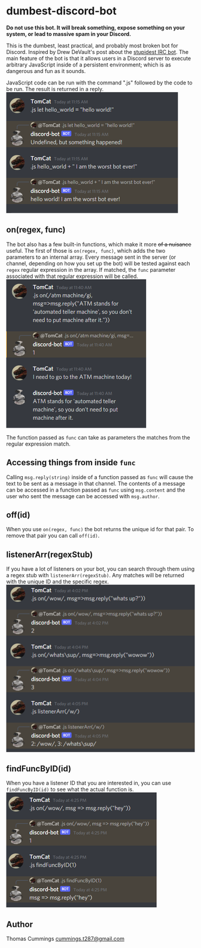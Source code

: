 # dumbest-discord-bot

**Do not use this bot. It will break something, expose something on your system, or lead to massive spam in your Discord.**  
  
This is the dumbest, least practical, and probably most broken bot for Discord. Inspired by Drew DeVault's post about the [stupidest IRC bot](https://drewdevault.com/2021/03/29/The-worlds-dumbest-IRC-bot.html). The main feature of the bot is that it allows users in a Discord server to execute arbitrary JavaScript inside of a persistent environment; which is as dangerous and fun as it sounds.  

JavaScript code can be run with the command ".js" followed by the code to be run. The result is returned in a reply. ![JavaScript execution example](https://github.com/TomRCummings/dumbest-discord-bot/blob/main/docs/botpic_r1.png)

## on(regex, func)
The bot also has a few built-in functions, which make it more ~~of a nuisance~~ useful. The first of those is `on(regex, func)`, which adds the two parameters to an internal array. Every message sent in the server (or channel, depending on how you set up the bot) will be tested against each `regex` regular expression in the array. If matched, the `func` parameter associated with that regular expression will be called. !["on" example](https://github.com/TomRCummings/dumbest-discord-bot/blob/main/docs/botpic_r2.png)

The function passed as `func` can take as parameters the matches from the regular expression match.

## Accessing things from inside `func`
Calling `msg.reply(string)` inside of a function passed as `func` will cause the text to be sent as a message in that channel. The contents of a message can be accessed in a function passed as `func` using `msg.content` and the user who sent the message can be accessed with `msg.author`.  

## off(id)
When you use `on(regex, func)` the bot returns the unique id for that pair. To remove that pair you can call `off(id)`.

## listenerArr(regexStub)
If you have a lot of listeners on your bot, you can search through them using a regex stub with `listenerArr(regexStub)`. Any matches will be returned with the unique ID and the specific regex. ![ListenerArr screenshot](https://github.com/TomRCummings/dumbest-discord-bot/blob/main/docs/botpic_r4.png)

## findFuncByID(id)
When you have a listener ID that you are interested in, you can use `findFuncByID(id)` to see what the actual function is. ![findFuncByID screenshot](https://github.com/TomRCummings/dumbest-discord-bot/blob/main/docs/botpic_r3.png)

## Author
Thomas Cummings
cummings.t287@gmail.com
